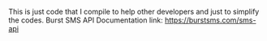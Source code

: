 This is just code that I compile to help other developers and just to simplify the codes. 
Burst SMS API Documentation link: https://burstsms.com/sms-api